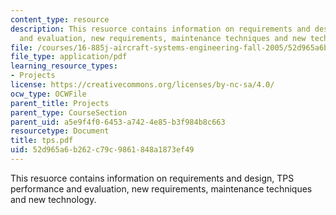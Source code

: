```yaml
---
content_type: resource
description: This resuorce contains information on requirements and design, TPS performance
  and evaluation, new requirements, maintenance techniques and new technology.
file: /courses/16-885j-aircraft-systems-engineering-fall-2005/52d965a6b262c79c9861848a1873ef49_tps.pdf
file_type: application/pdf
learning_resource_types:
- Projects
license: https://creativecommons.org/licenses/by-nc-sa/4.0/
ocw_type: OCWFile
parent_title: Projects
parent_type: CourseSection
parent_uid: a5e9f4f0-6453-a742-4e85-b3f984b8c663
resourcetype: Document
title: tps.pdf
uid: 52d965a6-b262-c79c-9861-848a1873ef49
---
```

This resuorce contains information on requirements and design, TPS performance and evaluation, new requirements, maintenance techniques and new technology.